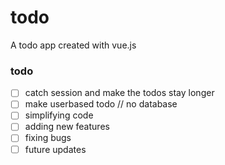 # todo

A todo app created with vue.js

### todo

- [ ] catch session and make the todos stay longer
- [ ] make userbased todo // no database
- [ ] simplifying code
- [ ] adding new features
- [ ] fixing bugs
- [ ] future updates
